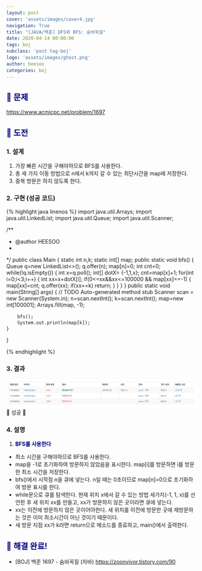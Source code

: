 ```yaml
---
layout: post
cover: 'assets/images/cover4.jpg'
navigation: True
title: "[JAVA/백준] DFS와 BFS: 숨바꼭질"
date: 2020-04-14 00:00:00
tags: boj
subclass: 'post tag-boj'
logo: 'assets/images/ghost.png'
author: heesoo
categories: boj
---
```

## <span style="color:navy">👀 문제</span>
<https://www.acmicpc.net/problem/1697>

## <span style="color:navy">👊 도전</span>

### 1. 설계
1. 가장 빠른 시간을 구해야하므로 BFS를 사용한다.
2. 총 세 가지 이동 방법으로 n에서 k까지 갈 수 있는 최단시간을 map에 저장한다.
3. 중복 방문은 하지 않도록 한다.

### 2. 구현 (성공 코드)
{% highlight java linenos %}
import java.util.Arrays;
import java.util.LinkedList;
import java.util.Queue;
import java.util.Scanner;

/**
 * @author HEESOO
 *
 */
public class Main {
	static int n,k;
	static int[] map;
	public static void bfs() {
		Queue<Integer> q=new LinkedList<>();
		q.offer(n);
		map[n]=0;
		int cnt=0;
		while(!q.isEmpty()) {
			int x=q.poll();
			int[] dotX= {-1,1,x};
			cnt=map[x]+1;
			for(int i=0;i<3;i++) {
				int xx=x+dotX[i];
				if(0<=xx&&xx<=100000 && map[xx]==-1) {
					map[xx]=cnt;
					q.offer(xx);
					if(xx==k) return;
				}
			}
		}
	}
	public static void main(String[] args) {
		// TODO Auto-generated method stub
		Scanner scan = new Scanner(System.in);
		n=scan.nextInt();
		k=scan.nextInt();
		map=new int[100001];
		Arrays.fill(map, -1);
		
		bfs();
		System.out.println(map[k]);
	}
}

 {% endhighlight %}

### 3. 결과
![실행결과](./assets/images/200414_4.PNG)
🤟 성공 🤟 

### 4. 설명
1. **<span style="color:navy">BFS를 사용한다</span>**
- 최소 시간을 구해야하므로 BFS를 사용한다.
- map을 -1로 초기화하여 방문하지 않았음을 표시한다. map[i]를 방문하면 i를 방문한 최소 시간을 저장한다.
- bfs()에서 시작점 n을 큐에 넣는다. n일 때는 0초이므로 map[n]=0으로 초기화하여 방문 표시를 한다. 
- while문으로 큐를 탐색한다. 현재 위치 x에서 갈 수 있는 방법 세가지(-1, 1, x)를 선언한 후 새 위치 xx를 만들고, xx가 방문하지 않은 곳이라면 큐에 넣는다. 
- xx는 이전에 방문하지 않은 곳이어야한다. 새 위치를 이전에 방문한 곳에 재방문하는 것은 이미 최소시간이 아닌 것이기 때문이다.
- 새 방문 지점 xx가 k라면 return으로 메소드를 종료하고, main()에서 출력한다.

## <span style="color:navy">👏 해결 완료!</span>
- [BOJ] 백준 1697 - 숨바꼭질 (자바) <https://zoonvivor.tistory.com/90>